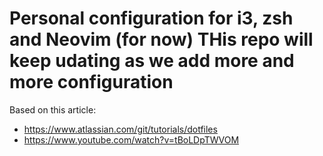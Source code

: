 # Personal configuration for i3, zsh and Neovim (for now) THis repo will keep udating as we add more and more configuration
Based on this article: 
- https://www.atlassian.com/git/tutorials/dotfiles
- https://www.youtube.com/watch?v=tBoLDpTWVOM
